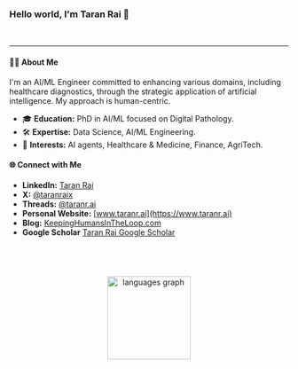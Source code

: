 ### Hello world, I'm Taran Rai 👋
<br />

---

#### 🧑‍💻 About Me

I'm an AI/ML Engineer committed to enhancing various domains, including healthcare diagnostics, through the strategic application of artificial intelligence. My approach is human-centric.

- 🎓 **Education:** PhD in AI/ML focused on Digital Pathology.
- 🛠️ **Expertise:** Data Science, AI/ML Engineering.
- 🤔 **Interests:** AI agents, Healthcare & Medicine, Finance, AgriTech.


#### 🌐 Connect with Me

- **LinkedIn:** [Taran Rai](https://www.linkedin.com/in/taranrai)
- **X:** [@taranraix](https://www.x.com/taranraix)
- **Threads:** [@taranr.ai](https://www.threads.net/@taranr.ai)
- **Personal Website:** [www.taranr.ai](https://www.taranr.ai)
- **Blog:** [KeepingHumansInTheLoop.com](https://www.keepinghumansintheloop.com)
- **Google Scholar** [Taran Rai Google Scholar](https://scholar.google.co.uk/citations?user=-sK0WvQAAAAJ&hl=en)
<br>

<br clear="both">


###

<div align="center">
  <img src="https://github-readme-stats.vercel.app/api/top-langs?locale=en&hide_title=false&layout=compact&card_width=320&langs_count=5&theme=dracula&hide_border=false&username=taranrai" height="150" alt="languages graph"  />
</div>

<br />

###


###
